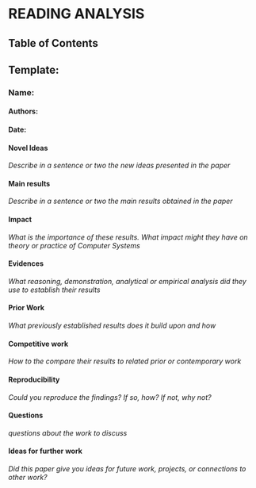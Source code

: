 # READING ANALYSIS

## Table of Contents

## Template:
### Name:
#### Authors:
#### Date:
#### Novel Ideas
*Describe in a sentence or two the new ideas presented in the paper*
#### Main results
*Describe in a sentence or two the main results obtained in the paper*
#### Impact
*What is the importance of these results. What impact might they have on theory or practice of Computer Systems*
#### Evidences
*What reasoning, demonstration, analytical or empirical analysis did they use to establish their results*
#### Prior Work
*What previously established results does it build upon and how*
#### Competitive work
*How to the compare their results to related prior or contemporary work*
#### Reproducibility
*Could you reproduce the findings?  If so, how?  If not, why not?*
#### Questions
*questions about the work to discuss*
#### Ideas for further work 
*Did this paper give you ideas for future work, projects, or connections to other work?*
